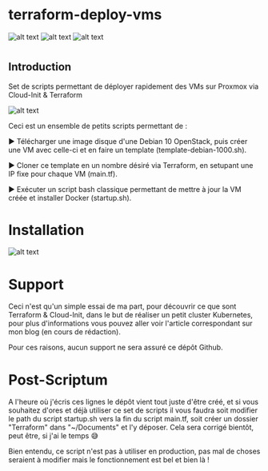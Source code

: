 # terraform-deploy-vms

![alt text](https://img.shields.io/badge/proxmox-6.0--4-brightgreen) ![alt text](https://img.shields.io/badge/terraform-v0.12.25-brightgreen) ![alt text](https://img.shields.io/badge/openstack-debian--10--openstack--amd64-brightgreen)
#

## Introduction
Set de scripts permettant de déployer rapidement des VMs sur Proxmox via Cloud-Init &amp; Terraform

![alt text](https://i.imgur.com/CBXKtD0.png)

Ceci est un ensemble de petits scripts permettant de :

▶️ Télécharger une image disque d'une Debian 10 OpenStack, puis créer une VM avec celle-ci et en faire un template 
(template-debian-1000.sh).

▶️ Cloner ce template en un nombre désiré via Terraform, en setupant une IP fixe pour chaque VM (main.tf).

▶️ Exécuter un script bash classique permettant de mettre à jour la VM créée et installer Docker (startup.sh).

# Installation

![alt text](https://i.imgur.com/MFpRlPw.png)

# Support
Ceci n'est qu'un simple essai de ma part, pour découvrir ce que sont Terraform & Cloud-Init, dans le but de réaliser un petit cluster Kubernetes, pour plus d'informations vous pouvez aller voir l'article correspondant sur mon blog (en cours de rédaction).

Pour ces raisons, aucun support ne sera assuré ce dépôt Github.

# Post-Scriptum
A l'heure où j'écris ces lignes le dépôt vient tout juste d'être créé, et si vous souhaitez d'ores et déjà utiliser ce set de scripts il vous faudra soit modifier le path du script startup.sh vers la fin du script main.tf, soit créer un dossier "Terraform" dans "~/Documents" et l'y déposer. Cela sera corrigé bientôt, peut être, si j'ai le temps 😅

Bien entendu, ce script n'est pas à utiliser en production, pas mal de choses seraient à modifier mais le fonctionnement est bel et bien là !



